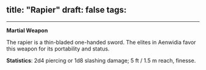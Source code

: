 
title: "Rapier"
draft: false
tags:
  - 
---
 
**Martial Weapon**

The rapier is a thin-bladed one-handed sword. The elites in Aenwidia favor this weapon for its portability and status.

**Statistics**: 2d4 piercing or 1d8 slashing damage; 5 ft / 1.5 m reach, finesse.